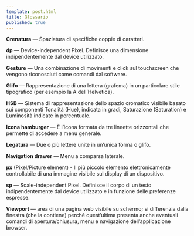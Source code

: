 ```yaml
---
template: post.html
title: Glossario
published: true
---
```


**Crenatura** — Spaziatura di specifiche coppie di caratteri. 

**dp** — Device-independent Pixel. Definisce una dimensione indipendentemente dal device utilizzato. 

**Gesture** — Una combinazione di movimenti e click sul touchscreen che vengono riconosciuti come comandi dal software. 

**Glifo** — Rappresentazione di una lettera (grafema) in un particolare stile tipografico (per esempio la A dell’Helvetica). 

**HSB** — Sistema di rappresentazione dello spazio cromatico visibile basato sui componenti Tonalità (Hue), indicata in gradi, Saturazione (Saturation) e Luminosità indicate in percentuale. 

**Icona hamburger** — È l’icona formata da tre lineette orizzontali che permette di accedere a menu generale. 

**Legatura** — Due o più lettere unite in un’unica forma o glifo. 

**Navigation drawer** — Menu a comparsa laterale. 

**px** (Pixel/Picture element) - Il più piccolo elemento elettronicamente controllabile di una immagine visibile sul display di un dispositivo.

**sp** — Scale-independent Pixel. Definisce il corpo di un testo indipendentemente dal device utilizzato e in funzione delle preferenze espresse. 

**Viewport** — area di una pagina web visibile su schermo; si differenzia dalla finestra (che la contiene) perché quest’ultima presenta anche eventuali comandi di apertura/chiusura, menu e navigazione dell’applicazione browser. 
